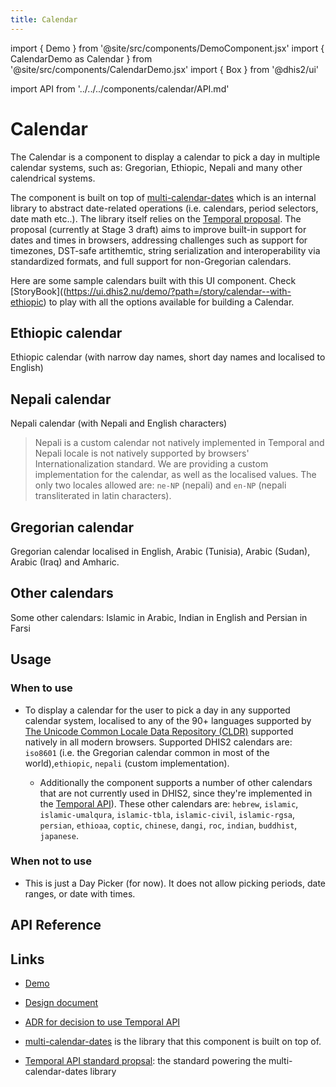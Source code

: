 ```yaml
---
title: Calendar
---
```


import { Demo } from '@site/src/components/DemoComponent.jsx'
import { CalendarDemo as Calendar } from '@site/src/components/CalendarDemo.jsx'
import { Box } from '@dhis2/ui'

import API from '../../../components/calendar/API.md'

# Calendar

The Calendar is a component to display a calendar to pick a day in multiple calendar systems, such as: Gregorian, Ethiopic, Nepali and many other calendrical systems.

The component is built on top of [multi-calendar-dates](https://github.com/dhis2/multi-calendar-dates/tree/beta) which is an internal library to abstract date-related operations (i.e. calendars, period selectors, date math etc..). The library itself relies on the [Temporal proposal](https://tc39.es/proposal-temporal/#sec-temporal-intro). The proposal (currently at Stage 3 draft) aims to improve built-in support for dates and times in browsers, addressing challenges such as support for timezones, DST-safe artithemtic, string serialization and interoperability via standardized formats, and full support for non-Gregorian calendars.

Here are some sample calendars built with this UI component. Check [StoryBook]((https://ui.dhis2.nu/demo/?path=/story/calendar--with-ethiopic) to play with all the options available for building a Calendar.

## Ethiopic calendar

Ethiopic calendar (with narrow day names, short day names and localised to English)

<Demo>
    <div className="wrapper">
        <Calendar
                calendar="ethiopic"
                locale="am-ET"
                numberingSystem="ethi"
                timeZone="Europe/London"
        />
        <Calendar
                calendar="ethiopic"
                locale="am-ET"
                numberingSystem="ethi"
                timeZone="Europe/London"
                weekDayFormat="short"
        />
        <Calendar
                calendar="ethiopic"
                locale="en"
                numberingSystem="ethi"
                timeZone="Europe/London"
                weekDayFormat="short"
        />
    </div>
</Demo>

## Nepali calendar

Nepali calendar (with Nepali and English characters)

> Nepali is a custom calendar not natively implemented in Temporal and Nepali locale is not natively supported by browsers' Internationalization standard. We are providing a custom implementation for the calendar, as well as the localised values. The only two locales allowed are: `ne-NP` (nepali) and `en-NP` (nepali transliterated in latin characters).

<Demo>
    <div className="wrapper">
        <Calendar
                calendar="nepali"
                locale="ne-NP"
                timeZone="Europe/London"
        />
        <Calendar
                calendar="nepali"
                locale="en-NP"
                timeZone="Europe/London"
                weekDayFormat="short"
        />
    </div>
</Demo>

## Gregorian calendar

Gregorian calendar localised in English, Arabic (Tunisia), Arabic (Sudan), Arabic (Iraq) and Amharic.

<Demo>
    <div className="wrapper">
        <Calendar
                calendar="iso8601"
                locale="en"
                timeZone="Europe/London"
        />
        <Calendar
                calendar="iso8601"
                locale="ar-TN"
                timeZone="Europe/London"
                dir="rtl"
        />
        <Calendar
                calendar="iso8601"
                locale="ar-SD"
                timeZone="Europe/London"
                dir="rtl"
        />
        <Calendar
                calendar="iso8601"
                locale="ar-IQ"
                timeZone="Europe/London"
                dir="rtl"
        />
        <Calendar
                calendar="iso8601"
                locale="am-ET"
                timeZone="Europe/London"
                dir="rtl"
        />
    </div>
</Demo>

## Other calendars

Some other calendars: Islamic in Arabic, Indian in English and Persian in Farsi

<Demo>
    <div className="wrapper">
        <Calendar
                calendar="islamic-civil"
                locale="ar"
                timeZone="Europe/London"
        />
        <Calendar
                calendar="indian"
                locale="en"
                timeZone="Europe/London"
                weekDayFormat="short"
        />
        <Calendar
                calendar="persian"
                locale="fa"
                timeZone="Europe/London"
                weekDayFormat="short"
        />
    </div>
    <style jsx>{`
        .wrapper {
            display: flex;
            gap: 10px;
            overflow-x: scroll
        }
    `}
    </style>
</Demo>

## Usage

### When to use

-   To display a calendar for the user to pick a day in any supported calendar system, localised to any of the 90+ languages supported by [The Unicode Common Locale Data Repository (CLDR)](https://cldr.unicode.org/index) supported natively in all modern browsers. Supported DHIS2 calendars are: `iso8601` (i.e. the Gregorian calendar common in most of the world),`ethiopic`, `nepali` (custom implementation).

    -   Additionally the component supports a number of other calendars that are not currently used in DHIS2, since they're implemented in the [Temporal API](https://tc39.es/proposal-temporal/)). These other calendars are: `hebrew`, `islamic`, `islamic-umalqura`, `islamic-tbla`, `islamic-civil`, `islamic-rgsa`, `persian`, `ethioaa`, `coptic`, `chinese`, `dangi`, `roc`, `indian`, `buddhist`, `japanese`.

### When not to use

-   This is just a Day Picker (for now). It does not allow picking periods, date ranges, or date with times.

## API Reference

<API />

## Links

-   [Demo](https://ui.dhis2.nu/demo/?path=/story/calendar--with-ethiopic)

-   [Design document](https://docs.google.com/document/d/19zjyB45oBbqC5KeubaU8E7cw9fGhFc3tOXY0GkzZKqc/edit#)

-   [ADR for decision to use Temporal API](https://github.com/dhis2/multi-calendar-dates/blob/beta/doc/architecture/decisions/0002-use-temporal-api-as-the-backbone-for-the-engine.md)

-   [multi-calendar-dates](https://github.com/dhis2/multi-calendar-dates) is the library that this component is built on top of.

-   [Temporal API standard propsal](https://tc39.es/proposal-temporal/): the standard powering the multi-calendar-dates library
